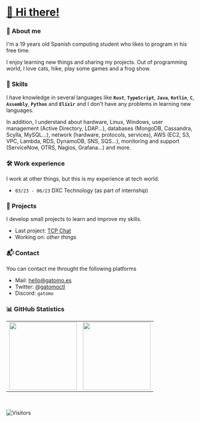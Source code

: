 # [👋 Hi there!](https://gatomo.es)

### 🍻 About me
I'm a 19 years old Spanish computing student who likes to program in his free time.

I enjoy learning new things and sharing my projects. Out of programming world, I love cats, hike, play some games and a frog show.


### 🍃 Skills
I have knowledge in several languages like **`Rust`**, **`TypeScript`**, **`Java`**, **`Kotlin`**, **`C`**, **`Assembly`**, **`Python`** and **`Elixir`** and I don't have any problems in learning new languages.

In addition, I understand about hardware, Linux, Windows, user management (Active Directory, LDAP...), databases (MongoDB, Cassandra, Scylla, MySQL...), network (hardware, protocols, services), AWS (EC2, S3, VPC, Lambda, RDS, DynamoDB, SNS, SQS...), monitoring and support (ServiceNow, OTRS, Nagios, Grafana...) and more.


### 🛠️ Work experience
I work at other things, but this is my experience at tech world.

- `03/23 - 06/23` DXC Technology (as part of internship)


### 🎍 Projects
I develop small projects to learn and improve my skills.
- Last project: [TCP Chat](https://github.com/gatomod/tcp-chat)
- Working on: *other things*


### 📬 Contact
You can contact me throught the following platforms
- Mail: [hello@gatomo.es](mailto:hello@gatomo.es)
- Twitter: [@gatomoctl](https://twitter.com/gatomoctl)
- Discord: `gatomo`


### 📊 GitHub Statistics
<table>
  <tr>
	<td align="center" style="padding=0;width=50%;">
	  <img align="center" style="padding=0;" src="https://github-readme-stats.vercel.app/api/?username=gatomod&show_icons=true&title_color=60a5fa&text_color=f8fafc&theme=react&hide_border=true&count_private=true&bg_color=0f172a" height="180" />
	</td>
	<td align="center" style="padding=0;width=50%;">
	  <img align="center" style="padding=0;" src="https://github-readme-stats.vercel.app/api/top-langs/?username=gatomod&title_color=60a5fa&text_color=f8fafc&theme=react&hide_border=true&count_private=true&layout=compact&bg_color=0f172a" height="180" />
	</td>
  </tr>
</table>

<br />

![Visitors](https://api.visitorbadge.io/api/visitors?path=https%3A%2F%2Fgithub.com%2Fgatomod&label=Visitors%20(since%20May%202023)&countColor=%23263759)


